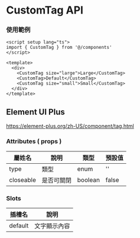 # CustomTag API

### 使用範例

```vue
<script setup lang="ts">
import { CustomTag } from '@/components'
</script>

<template>
  <div>
    <CustomTag size="large">Large</CustomTag>
    <CustomTag>Default</CustomTag>
    <CustomTag size="small">Small</CustomTag>
  </div>
</template>
```

## Element UI Plus

https://element-plus.org/zh-US/component/tag.html

### Attributes ( props )

| 屬姓名    | 說明       | 類型    | 預設值 |
| --------- | ---------- | ------- | ------ |
| type      | 類型       | enum    | ''     |
| closeable | 是否可關閉 | boolean | false  |

### Slots

| 插槽名  | 說明         |
| ------- | ------------ |
| default | 文字顯示內容 |
